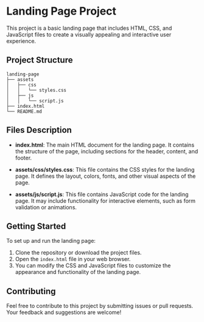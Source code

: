 # Landing Page Project

This project is a basic landing page that includes HTML, CSS, and JavaScript files to create a visually appealing and interactive user experience.

## Project Structure

```
landing-page
├── assets
│   ├── css
│   │   └── styles.css
│   ├── js
│   │   └── script.js
├── index.html
└── README.md
```

## Files Description

- **index.html**: The main HTML document for the landing page. It contains the structure of the page, including sections for the header, content, and footer.

- **assets/css/styles.css**: This file contains the CSS styles for the landing page. It defines the layout, colors, fonts, and other visual aspects of the page.

- **assets/js/script.js**: This file contains JavaScript code for the landing page. It may include functionality for interactive elements, such as form validation or animations.

## Getting Started

To set up and run the landing page:

1. Clone the repository or download the project files.
2. Open the `index.html` file in your web browser.
3. You can modify the CSS and JavaScript files to customize the appearance and functionality of the landing page.

## Contributing

Feel free to contribute to this project by submitting issues or pull requests. Your feedback and suggestions are welcome!